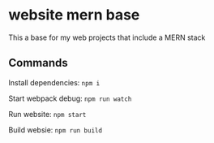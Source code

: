 # website mern base
 This a base for my web projects that include a MERN stack

## Commands
Install dependencies: `npm i`

Start webpack debug: `npm run watch`

Run website: `npm start`

Build websie: `npm run build`
